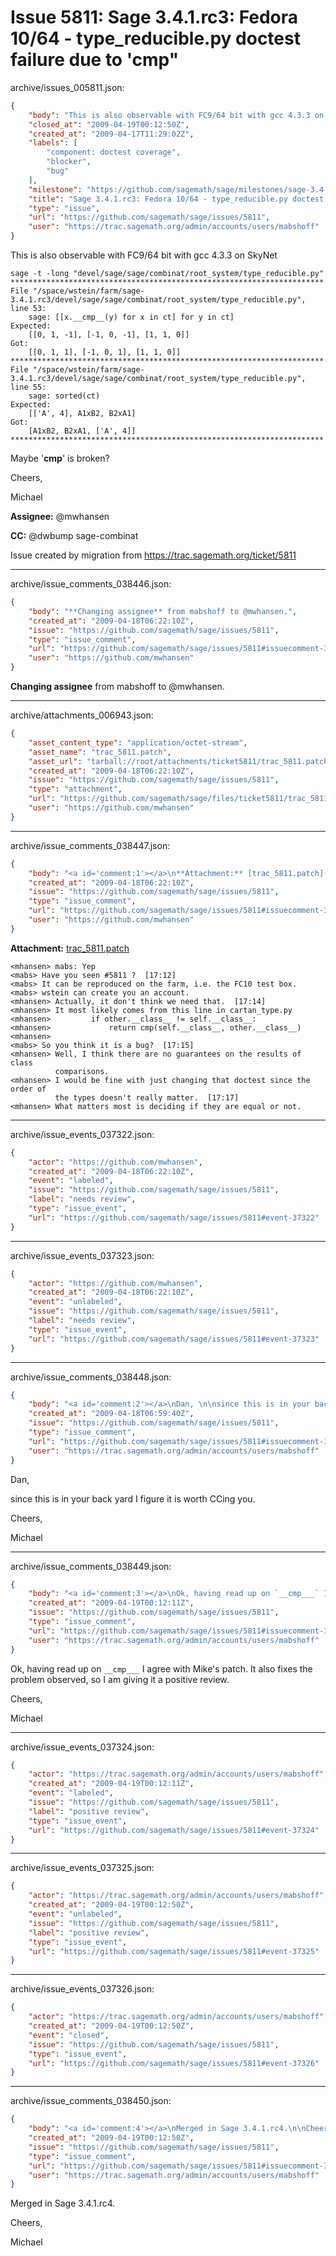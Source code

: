 # Issue 5811: Sage 3.4.1.rc3: Fedora 10/64 - type_reducible.py doctest failure due to '__cmp__"

archive/issues_005811.json:
```json
{
    "body": "This is also observable with FC9/64 bit with gcc 4.3.3 on SkyNet\n\n```\nsage -t -long \"devel/sage/sage/combinat/root_system/type_reducible.py\"\n**********************************************************************\nFile \"/space/wstein/farm/sage-3.4.1.rc3/devel/sage/sage/combinat/root_system/type_reducible.py\", line 53:\n    sage: [[x.__cmp__(y) for x in ct] for y in ct]\nExpected:\n    [[0, 1, -1], [-1, 0, -1], [1, 1, 0]]\nGot:\n    [[0, 1, 1], [-1, 0, 1], [1, 1, 0]]\n**********************************************************************\nFile \"/space/wstein/farm/sage-3.4.1.rc3/devel/sage/sage/combinat/root_system/type_reducible.py\", line 55:\n    sage: sorted(ct)\nExpected:\n    [['A', 4], A1xB2, B2xA1]\nGot:\n    [A1xB2, B2xA1, ['A', 4]]\n**********************************************************************\n```\n\nMaybe '__cmp__' is broken?\n\nCheers,\n\nMichael\n\n**Assignee:** @mwhansen\n\n**CC:**  @dwbump sage-combinat\n\nIssue created by migration from https://trac.sagemath.org/ticket/5811\n\n",
    "closed_at": "2009-04-19T00:12:50Z",
    "created_at": "2009-04-17T11:29:02Z",
    "labels": [
        "component: doctest coverage",
        "blocker",
        "bug"
    ],
    "milestone": "https://github.com/sagemath/sage/milestones/sage-3.4.1",
    "title": "Sage 3.4.1.rc3: Fedora 10/64 - type_reducible.py doctest failure due to '__cmp__\"",
    "type": "issue",
    "url": "https://github.com/sagemath/sage/issues/5811",
    "user": "https://trac.sagemath.org/admin/accounts/users/mabshoff"
}
```
This is also observable with FC9/64 bit with gcc 4.3.3 on SkyNet

```
sage -t -long "devel/sage/sage/combinat/root_system/type_reducible.py"
**********************************************************************
File "/space/wstein/farm/sage-3.4.1.rc3/devel/sage/sage/combinat/root_system/type_reducible.py", line 53:
    sage: [[x.__cmp__(y) for x in ct] for y in ct]
Expected:
    [[0, 1, -1], [-1, 0, -1], [1, 1, 0]]
Got:
    [[0, 1, 1], [-1, 0, 1], [1, 1, 0]]
**********************************************************************
File "/space/wstein/farm/sage-3.4.1.rc3/devel/sage/sage/combinat/root_system/type_reducible.py", line 55:
    sage: sorted(ct)
Expected:
    [['A', 4], A1xB2, B2xA1]
Got:
    [A1xB2, B2xA1, ['A', 4]]
**********************************************************************
```

Maybe '__cmp__' is broken?

Cheers,

Michael

**Assignee:** @mwhansen

**CC:**  @dwbump sage-combinat

Issue created by migration from https://trac.sagemath.org/ticket/5811





---

archive/issue_comments_038446.json:
```json
{
    "body": "**Changing assignee** from mabshoff to @mwhansen.",
    "created_at": "2009-04-18T06:22:10Z",
    "issue": "https://github.com/sagemath/sage/issues/5811",
    "type": "issue_comment",
    "url": "https://github.com/sagemath/sage/issues/5811#issuecomment-38446",
    "user": "https://github.com/mwhansen"
}
```

**Changing assignee** from mabshoff to @mwhansen.



---

archive/attachments_006943.json:
```json
{
    "asset_content_type": "application/octet-stream",
    "asset_name": "trac_5811.patch",
    "asset_url": "tarball://root/attachments/ticket5811/trac_5811.patch",
    "created_at": "2009-04-18T06:22:10Z",
    "issue": "https://github.com/sagemath/sage/issues/5811",
    "type": "attachment",
    "url": "https://github.com/sagemath/sage/files/ticket5811/trac_5811.patch",
    "user": "https://github.com/mwhansen"
}
```



---

archive/issue_comments_038447.json:
```json
{
    "body": "<a id='comment:1'></a>\n**Attachment:** [trac_5811.patch](https://github.com/sagemath/sage/files/ticket5811/trac_5811.patch)\n\n\n```\n<mhansen> mabs: Yep\n<mabs> Have you seen #5811 ?  [17:12]\n<mabs> It can be reproduced on the farm, i.e. the FC10 test box.\n<mabs> wstein can create you an account. \n<mhansen> Actually, it don't think we need that.  [17:14]\n<mhansen> It most likely comes from this line in cartan_type.py\n<mhansen>         if other.__class__ != self.__class__:\n<mhansen>             return cmp(self.__class__, other.__class__)\n<mhansen> \n<mabs> So you think it is a bug?  [17:15]\n<mhansen> Well, I think there are no guarantees on the results of class\n          comparisons.\n<mhansen> I would be fine with just changing that doctest since the order of\n          the types doesn't really matter.  [17:17]\n<mhansen> What matters most is deciding if they are equal or not.\n```",
    "created_at": "2009-04-18T06:22:10Z",
    "issue": "https://github.com/sagemath/sage/issues/5811",
    "type": "issue_comment",
    "url": "https://github.com/sagemath/sage/issues/5811#issuecomment-38447",
    "user": "https://github.com/mwhansen"
}
```

<a id='comment:1'></a>
**Attachment:** [trac_5811.patch](https://github.com/sagemath/sage/files/ticket5811/trac_5811.patch)


```
<mhansen> mabs: Yep
<mabs> Have you seen #5811 ?  [17:12]
<mabs> It can be reproduced on the farm, i.e. the FC10 test box.
<mabs> wstein can create you an account. 
<mhansen> Actually, it don't think we need that.  [17:14]
<mhansen> It most likely comes from this line in cartan_type.py
<mhansen>         if other.__class__ != self.__class__:
<mhansen>             return cmp(self.__class__, other.__class__)
<mhansen> 
<mabs> So you think it is a bug?  [17:15]
<mhansen> Well, I think there are no guarantees on the results of class
          comparisons.
<mhansen> I would be fine with just changing that doctest since the order of
          the types doesn't really matter.  [17:17]
<mhansen> What matters most is deciding if they are equal or not.
```



---

archive/issue_events_037322.json:
```json
{
    "actor": "https://github.com/mwhansen",
    "created_at": "2009-04-18T06:22:10Z",
    "event": "labeled",
    "issue": "https://github.com/sagemath/sage/issues/5811",
    "label": "needs review",
    "type": "issue_event",
    "url": "https://github.com/sagemath/sage/issues/5811#event-37322"
}
```



---

archive/issue_events_037323.json:
```json
{
    "actor": "https://github.com/mwhansen",
    "created_at": "2009-04-18T06:22:10Z",
    "event": "unlabeled",
    "issue": "https://github.com/sagemath/sage/issues/5811",
    "label": "needs review",
    "type": "issue_event",
    "url": "https://github.com/sagemath/sage/issues/5811#event-37323"
}
```



---

archive/issue_comments_038448.json:
```json
{
    "body": "<a id='comment:2'></a>\nDan, \n\nsince this is in your back yard I figure it is worth CCing you.\n\nCheers,\n\nMichael",
    "created_at": "2009-04-18T06:59:40Z",
    "issue": "https://github.com/sagemath/sage/issues/5811",
    "type": "issue_comment",
    "url": "https://github.com/sagemath/sage/issues/5811#issuecomment-38448",
    "user": "https://trac.sagemath.org/admin/accounts/users/mabshoff"
}
```

<a id='comment:2'></a>
Dan, 

since this is in your back yard I figure it is worth CCing you.

Cheers,

Michael



---

archive/issue_comments_038449.json:
```json
{
    "body": "<a id='comment:3'></a>\nOk, having read up on `__cmp___` I agree with Mike's patch. It also fixes the problem observed, so I am giving it a positive review.\n\nCheers,\n\nMichael",
    "created_at": "2009-04-19T00:12:11Z",
    "issue": "https://github.com/sagemath/sage/issues/5811",
    "type": "issue_comment",
    "url": "https://github.com/sagemath/sage/issues/5811#issuecomment-38449",
    "user": "https://trac.sagemath.org/admin/accounts/users/mabshoff"
}
```

<a id='comment:3'></a>
Ok, having read up on `__cmp___` I agree with Mike's patch. It also fixes the problem observed, so I am giving it a positive review.

Cheers,

Michael



---

archive/issue_events_037324.json:
```json
{
    "actor": "https://trac.sagemath.org/admin/accounts/users/mabshoff",
    "created_at": "2009-04-19T00:12:11Z",
    "event": "labeled",
    "issue": "https://github.com/sagemath/sage/issues/5811",
    "label": "positive review",
    "type": "issue_event",
    "url": "https://github.com/sagemath/sage/issues/5811#event-37324"
}
```



---

archive/issue_events_037325.json:
```json
{
    "actor": "https://trac.sagemath.org/admin/accounts/users/mabshoff",
    "created_at": "2009-04-19T00:12:50Z",
    "event": "unlabeled",
    "issue": "https://github.com/sagemath/sage/issues/5811",
    "label": "positive review",
    "type": "issue_event",
    "url": "https://github.com/sagemath/sage/issues/5811#event-37325"
}
```



---

archive/issue_events_037326.json:
```json
{
    "actor": "https://trac.sagemath.org/admin/accounts/users/mabshoff",
    "created_at": "2009-04-19T00:12:50Z",
    "event": "closed",
    "issue": "https://github.com/sagemath/sage/issues/5811",
    "type": "issue_event",
    "url": "https://github.com/sagemath/sage/issues/5811#event-37326"
}
```



---

archive/issue_comments_038450.json:
```json
{
    "body": "<a id='comment:4'></a>\nMerged in Sage 3.4.1.rc4.\n\nCheers,\n\nMichael",
    "created_at": "2009-04-19T00:12:50Z",
    "issue": "https://github.com/sagemath/sage/issues/5811",
    "type": "issue_comment",
    "url": "https://github.com/sagemath/sage/issues/5811#issuecomment-38450",
    "user": "https://trac.sagemath.org/admin/accounts/users/mabshoff"
}
```

<a id='comment:4'></a>
Merged in Sage 3.4.1.rc4.

Cheers,

Michael
